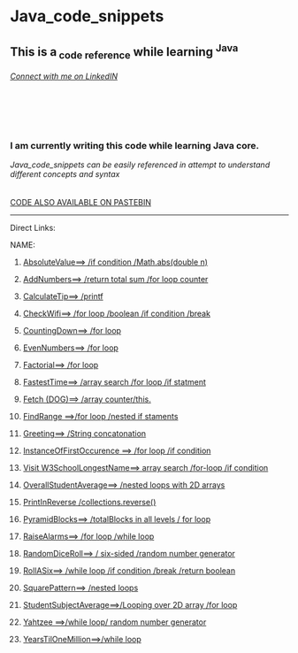 # Java_code_snippets
<h2>This is a<sub> code reference</sub> while learning <sup>Java</sup></h2>
<h6><a href="https://www.linkedin.com/in/bronson-sr/">Connect with me on LinkedIN</a></h6></br></br></br>



<h3>I am currently writing this code while learning Java core.</h3> 
<i>Java_code_snippets can be easily referenced in attempt to understand different concepts and syntax</i></br></br></br>
<a href="https://pastebin.com/u/bjthomas1">CODE ALSO AVAILABLE ON PASTEBIN</a></h6><hr>

Direct Links:

  NAME:                

1. <a href="https://github.com/br0ns0/Java_code_snippets/blob/master/java_learner_code/src/AbsoluteValue.java
">AbsoluteValue==>    /if condition /Math.abs(double n)</a>


2. <a href="https://github.com/br0ns0/Java_code_snippets/blob/master/java_learner_code/src/AddNumbers.java
">AddNumbers==>   /return total sum /for loop counter</a>
 
3. <a href="https://github.com/br0ns0/Java_code_snippets/blob/master/java_learner_code/src/CalculateTip.java
">CalculateTip==>   /printf</a>
 
4. <a href="https://github.com/br0ns0/Java_code_snippets/blob/master/java_learner_code/src/CheckWifi.java
">CheckWifi==>    /for loop /boolean /if condition /break</a>

5. <a href="https://github.com/br0ns0/Java_code_snippets/blob/master/java_learner_code/src/CountingDown.java
">CountingDown==>   /for loop</a>
 
6. <a href="https://github.com/br0ns0/Java_code_snippets/blob/master/java_learner_code/src/EvenNumbers.java
">EvenNumbers==>    /for loop</a>

7. <a href="https://github.com/br0ns0/Java_code_snippets/blob/master/java_learner_code/src/Factorial.java
">Factorial==>    /for loop</a>

8. <a href="https://github.com/br0ns0/Java_code_snippets/blob/master/java_learner_code/src/FastestTime.java
">FastestTime==>    /array search /for loop /if statment</a>

9. <a href="https://github.com/br0ns0/Java_code_snippets/blob/master/java_learner_code/src/Fetch.java">Fetch (DOG)==>   /array counter/this.</a>

10. <a href="https://github.com/br0ns0/Java_code_snippets/blob/master/java_learner_code/src/FindRange.java
">FindRange ==>/for loop /nested if staments</a>

11. <a href="https://github.com/br0ns0/Java_code_snippets/blob/master/java_learner_code/src/Greeting.java
">Greeting==>     /String concatonation</a>

12. <a href="https://github.com/br0ns0/Java_code_snippets/blob/master/java_learner_code/src/InstanceOfFirstOccurence.java
">InstanceOfFirstOccurence ==>    /for loop /if condition
</a>

13. <a href="https://github.com/br0ns0/Java_code_snippets/blob/master/java_learner_code/src/LongestName.java
">Visit W3SchoolLongestName==>    array search /for-loop 
/if condition</a>

14. <a href="https://github.com/br0ns0/Java_code_snippets/blob/master/java_learner_code/src/OverallStudentAverage.java
">OverallStudentAverage==>    /nested loops with 2D arrays 
</a>

15. <a href="https://github.com/br0ns0/Java_code_snippets/blob/master/java_learner_code/src/PrintInReverse.java
">PrintInReverse
/collections.reverse()</a>

16. <a href="https://github.com/br0ns0/Java_code_snippets/blob/master/java_learner_code/src/PyramidBlock.java
">PyramidBlocks==>    /totalBlocks in all levels / for loop
</a>

17. <a href="https://github.com/br0ns0/Java_code_snippets/blob/master/java_learner_code/src/RaiseAlarms.java
">RaiseAlarms==>    /for loop /while loop
</a>

18. <a href="https://github.com/br0ns0/Java_code_snippets/blob/master/java_learner_code/src/RandomDiceRoll.java
">RandomDiceRoll==>     / six-sided /random number generator
</a>

19. <a href="https://github.com/br0ns0/Java_code_snippets/blob/master/java_learner_code/src/RollASix.java
">RollASix==>     /while loop /if condition /break /return boolean
</a>

20. <a href="https://github.com/br0ns0/Java_code_snippets/blob/master/java_learner_code/src/SquarePattern.java
">SquarePattern==>    /nested loops 
</a>

21. <a href="https://github.com/br0ns0/Java_code_snippets/blob/master/java_learner_code/src/StudentSubjectAverage.java
">StudentSubjectAverage==>/Looping over 2D array /for loop
</a>

22. <a href="https://github.com/br0ns0/Java_code_snippets/blob/master/java_learner_code/src/Yahtzee.java
">Yahtzee ==>/while loop/ random number generator
</a>

23. <a href="https://github.com/br0ns0/Java_code_snippets/blob/master/java_learner_code/src/YearsTilOneMillion.java
">YearsTilOneMillion==>/while loop
</a>





